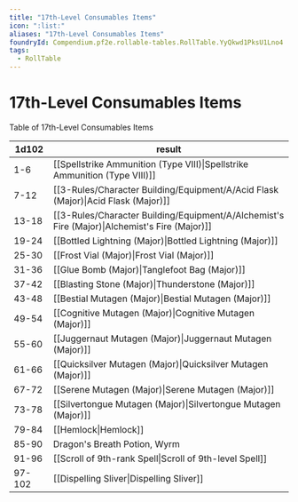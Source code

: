 ```yaml
---
title: "17th-Level Consumables Items"
icon: ":list:"
aliases: "17th-Level Consumables Items"
foundryId: Compendium.pf2e.rollable-tables.RollTable.YyQkwd1PksU1Lno4
tags:
  - RollTable
---
```


# 17th-Level Consumables Items
Table of 17th-Level Consumables Items

| 1d102 | result |
|------|--------|
| 1-6 | [[Spellstrike Ammunition (Type VIII)\|Spellstrike Ammunition (Type VIII)]] |
| 7-12 | [[3-Rules/Character Building/Equipment/A/Acid Flask (Major)\|Acid Flask (Major)]] |
| 13-18 | [[3-Rules/Character Building/Equipment/A/Alchemist's Fire (Major)\|Alchemist's Fire (Major)]] |
| 19-24 | [[Bottled Lightning (Major)\|Bottled Lightning (Major)]] |
| 25-30 | [[Frost Vial (Major)\|Frost Vial (Major)]] |
| 31-36 | [[Glue Bomb (Major)\|Tanglefoot Bag (Major)]] |
| 37-42 | [[Blasting Stone (Major)\|Thunderstone (Major)]] |
| 43-48 | [[Bestial Mutagen (Major)\|Bestial Mutagen (Major)]] |
| 49-54 | [[Cognitive Mutagen (Major)\|Cognitive Mutagen (Major)]] |
| 55-60 | [[Juggernaut Mutagen (Major)\|Juggernaut Mutagen (Major)]] |
| 61-66 | [[Quicksilver Mutagen (Major)\|Quicksilver Mutagen (Major)]] |
| 67-72 | [[Serene Mutagen (Major)\|Serene Mutagen (Major)]] |
| 73-78 | [[Silvertongue Mutagen (Major)\|Silvertongue Mutagen (Major)]] |
| 79-84 | [[Hemlock\|Hemlock]] |
| 85-90 | Dragon's Breath Potion, Wyrm |
| 91-96 | [[Scroll of 9th-rank Spell\|Scroll of 9th-level Spell]] |
| 97-102 | [[Dispelling Sliver\|Dispelling Sliver]] |
